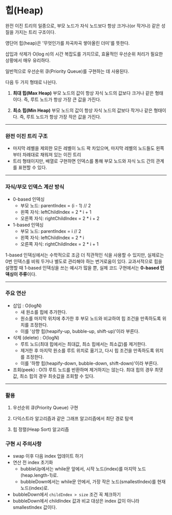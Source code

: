 # 힙(Heap)

완전 이진 트리의 일종으로, 부모 노드가 자식 노드보다 항상 크거나(or 작거나) 같은 성질을 가지는 트리 구조이다.

영단어 힙(heap)은 '무엇인가를 차곡차곡 쌓아올린 더미'를 뜻한다.

삽입과 삭제가 O(log n)의 시간 복잡도를 가지므로, 효율적인 우선순위 처리가 필요한 상황에서 매우 유리하다.

일반적으로 우선순위 큐(Priority Queue)를 구현하는 데 사용된다.

다음 두 가지 형태로 나뉜다.

1. **최대 힙(Max Heap)**
부모 노드의 값이 항상 자식 노드의 값보다 크거나 같은 형태이다.
즉, 루트 노드가 항상 가장 큰 값을 가진다.

2. **최소 힙(Min Heap)**
부모 노드의 값이 항상 자식 노드의 값보다 작거나 같은 형태이다.
즉, 루트 노드가 항상 가장 작은 값을 가진다.

---

### 완전 이진 트리 구조
- 마지막 레벨을 제외한 모든 레벨이 노드 꽉 차있으며, 마지막 레벨의 노드들도 왼쪽부터 차례대로 채워져 있는 이진 트리
- 트리 형태이지만, 배열로 구현하면 인덱스를 통해 부모 노드와 자식 노드 간의 관계를 표현할 수 있다.

---

### 자식/부모 인덱스 계산 방식
-  0-based 인덱싱
	- 부모 노드: parentIndex = (i - 1) // 2
	- 왼쪽 자식: leftChildIndex = 2 * i + 1
	- 오른쪽 자식: rightChildIndex = 2 * i + 2
- 1-based 인덱싱
	- 부모 노드: parentIndex = i // 2
	- 왼쪽 자식: leftChildIndex = 2 * i
	- 오른쪽 자식: rightChildIndex = 2 * i + 1

1-based 인덱싱에서는 수학적으로 조금 더 직관적인 식을 사용할 수 있지만, 실제로는 0번 인덱스를 비워 두거나 별도로 관리해야 하는 번거로움이 있다.
교과서적으로 힙을 설명할 때 1-based 인덱싱을 쓰는 예시가 많을 뿐, 실제 코드 구현에서는 **0-based 인덱싱이 주류**이다.

---

### 주요 연산
- 삽입 : O(logN)
	- 새 원소를 힙에 추가한다.
	- 원소를 마지막 위치에 추가한 후 부모 노드와 비교하여 힙 조건을 만족하도록 위치를 조정한다. 
	- 이를 '상향 힙(heapify-up, bubble-up, shift-up)'이라 부른다.
- 삭제 (delete) : O(logN)
	- 루트 노드(최대 힙에서는 최대값, 최소 힙에서는 최소값)를 제거한다.
	- 제거한 후 마지막 원소를 루트 위치로 옮기고, 다시 힙 조건을 만족하도록 위치를 조정한다. 
	- 이를 '하향 힙(heapify-down, bubble-down, shift-down)'이라 부른다.
- 조회(peek) : O(1)
루트 노드를 반환하며 제거하지는 않는다. 최대 힙의 경우 최댓값, 최소 힙의 경우 최솟값을 조회할 수 있다.

---

### 활용

1. 우선순위 큐(Priority Queue) 구현

2. 다익스트라 알고리즘과 같은 그래프 알고리즘에서 최단 경로 탐색

3. 힙 정렬(Heap Sort) 알고리즘

### 구현 시 주의사항
- swap 이후 다음 index 업데이트 하기
- 연산 전 index 초기화
	- bubbleUp에서는 while문 앞에서, 시작 노드(index)를 마지막 노드(heap.length-1)로.
	- bubbleDown에서는 while문 안에서, 가장 작은 노드(smallestIndex)를 현재 노드(index)로.
- bubbleDown에서 `childIndex > size` 조건 꼭 체크하기
- bubbleDown에서 childIndex 값과 비교 대상은 index 값이 아니라 smallestIndex 값이다.
